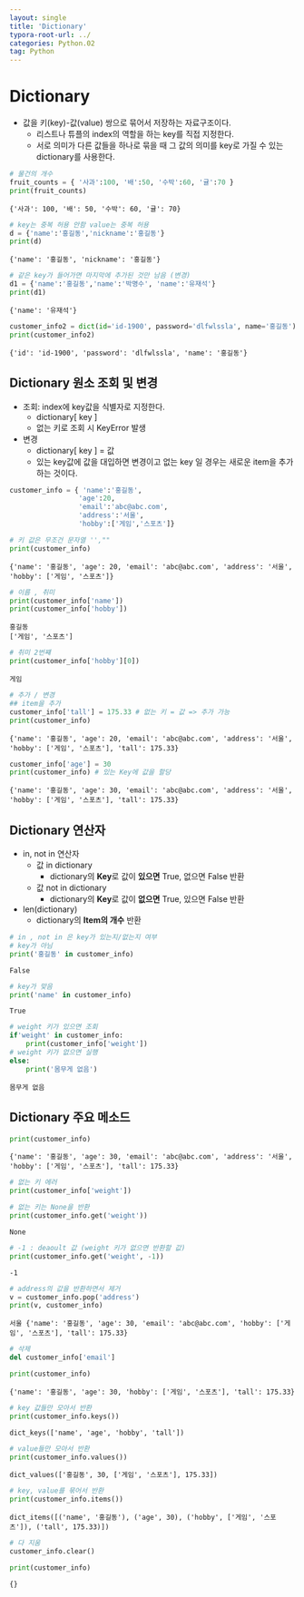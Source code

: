 ```yaml
---
layout: single
title: 'Dictionary'
typora-root-url: ../
categories: Python.02
tag: Python
---
```



# Dictionary
- 값을 키(key)-값(value) 쌍으로 묶어서 저장하는 자료구조이다.
    - 리스트나 튜플의 index의 역할을 하는 key를 직접 지정한다.
    - 서로 의미가 다른 값들을 하나로 묶을 때 그 값의 의미를 key로 가질 수 있는 dictionary를 사용한다.


```python
# 물건의 개수
fruit_counts = { '사과':100, '배':50, '수박':60, '귤':70 }
print(fruit_counts)
```

    {'사과': 100, '배': 50, '수박': 60, '귤': 70}



```python
# key는 중복 허용 안함 value는 중복 허용
d = {'name':'홍길동','nickname':'홍길동'}
print(d)
```

    {'name': '홍길동', 'nickname': '홍길동'}



```python
# 같은 key가 들어가면 마지막에 추가된 것만 남음 (변경)
d1 = {'name':'홍길동','name':'박명수', 'name':'유재석'}
print(d1) 
```

    {'name': '유재석'}



```python
customer_info2 = dict(id='id-1900', password='dlfwlssla', name='홍길동')
print(customer_info2)
```

    {'id': 'id-1900', 'password': 'dlfwlssla', 'name': '홍길동'}


## Dictionary 원소 조회 및 변경
- 조회: index에 key값을 식별자로 지정한다.
    - dictionary\[ key \]
    - 없는 키로 조회 시 KeyError 발생
- 변경
    - dictionary\[ key \] = 값
    - 있는 key값에 값을 대입하면 변경이고 없는 key 일 경우는 새로운 item을 추가하는 것이다.


```python
customer_info = { 'name':'홍길동', 
                 'age':20, 
                 'email':'abc@abc.com', 
                 'address':'서울',
                 'hobby':['게임','스포츠']}
```


```python
# 키 값은 무조건 문자열 '',""
print(customer_info)
```

    {'name': '홍길동', 'age': 20, 'email': 'abc@abc.com', 'address': '서울', 'hobby': ['게임', '스포츠']}



```python
# 이름 , 취미
print(customer_info['name'])
print(customer_info['hobby'])
```

    홍길동
    ['게임', '스포츠']



```python
# 취미 2번쨰
print(customer_info['hobby'][0])
```

    게임



```python
# 추가 / 변경
## item을 추가
customer_info['tall'] = 175.33 # 없는 키 = 값 => 추가 가능
print(customer_info)
```

    {'name': '홍길동', 'age': 20, 'email': 'abc@abc.com', 'address': '서울', 'hobby': ['게임', '스포츠'], 'tall': 175.33}



```python
customer_info['age'] = 30
print(customer_info) # 있는 Key에 값을 할당
```

    {'name': '홍길동', 'age': 30, 'email': 'abc@abc.com', 'address': '서울', 'hobby': ['게임', '스포츠'], 'tall': 175.33}


## Dictionary 연산자

- in, not in 연산자
    - 값 in dictionary
        - dictionary의 **Key**로 값이 **있으면** True, 없으면 False 반환
    - 값 not in dictionary
        - dictionary의 **Key**로 값이 **없으면** True, 있으면 False 반환    
- len(dictionary)
    - dictionary의 **Item의 개수** 반환        


```python
# in , not in 은 key가 있는지/없는지 여부
# key가 아님
print('홍길동' in customer_info) 
```

    False



```python
# key가 맞음
print('name' in customer_info) 
```

    True



```python
# weight 키가 있으면 조회
if'weight' in customer_info:  
    print(customer_info['weight']) 
# weight 키가 없으면 실행
else:
    print('몸무게 없음') 
```

    몸무게 없음


## Dictionary 주요 메소드



```python
print(customer_info)
```

    {'name': '홍길동', 'age': 30, 'email': 'abc@abc.com', 'address': '서울', 'hobby': ['게임', '스포츠'], 'tall': 175.33}



```python
# 없는 키 에러
print(customer_info['weight']) 
```


```python
# 없는 키는 None을 반환 
print(customer_info.get('weight')) 
```

    None



```python
# -1 : deaoult 값 (weight 키가 없으면 반환할 값)
print(customer_info.get('weight', -1)) 
```

    -1



```python
# address의 값을 반환하면서 제거
v = customer_info.pop('address') 
print(v, customer_info)
```

    서울 {'name': '홍길동', 'age': 30, 'email': 'abc@abc.com', 'hobby': ['게임', '스포츠'], 'tall': 175.33}



```python
# 삭제
del customer_info['email'] 
```


```python
print(customer_info)
```

    {'name': '홍길동', 'age': 30, 'hobby': ['게임', '스포츠'], 'tall': 175.33}



```python
# key 값들만 모아서 반환
print(customer_info.keys()) 
```

    dict_keys(['name', 'age', 'hobby', 'tall'])



```python
# value들만 모아서 반환
print(customer_info.values()) 
```

    dict_values(['홍길동', 30, ['게임', '스포츠'], 175.33])



```python
# key, value를 묶어서 반환
print(customer_info.items()) 
```

    dict_items([('name', '홍길동'), ('age', 30), ('hobby', ['게임', '스포츠']), ('tall', 175.33)])



```python
# 다 지움
customer_info.clear() 
```


```python
print(customer_info)
```

    {}
